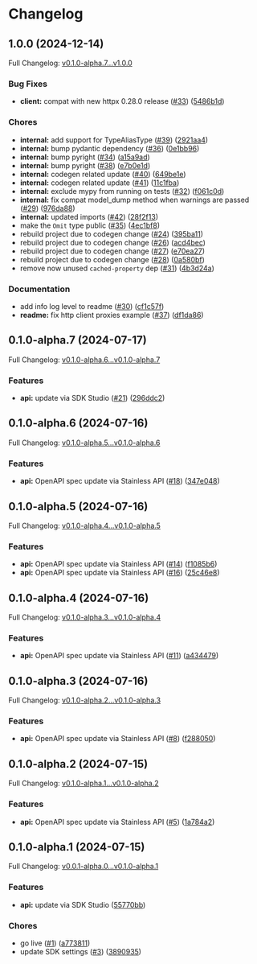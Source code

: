 # Changelog

## 1.0.0 (2024-12-14)

Full Changelog: [v0.1.0-alpha.7...v1.0.0](https://github.com/ImpromptAI/openplugin-python-sdk/compare/v0.1.0-alpha.7...v1.0.0)

### Bug Fixes

* **client:** compat with new httpx 0.28.0 release ([#33](https://github.com/ImpromptAI/openplugin-python-sdk/issues/33)) ([5486b1d](https://github.com/ImpromptAI/openplugin-python-sdk/commit/5486b1de9ab68e2fd64f25974de9830419423c03))


### Chores

* **internal:** add support for TypeAliasType ([#39](https://github.com/ImpromptAI/openplugin-python-sdk/issues/39)) ([2921aa4](https://github.com/ImpromptAI/openplugin-python-sdk/commit/2921aa4bc8e42bc312e522896269c8890765d4e6))
* **internal:** bump pydantic dependency ([#36](https://github.com/ImpromptAI/openplugin-python-sdk/issues/36)) ([0e1bb96](https://github.com/ImpromptAI/openplugin-python-sdk/commit/0e1bb968f4b5aae4706cdf03f5ea3b16f60132a9))
* **internal:** bump pyright ([#34](https://github.com/ImpromptAI/openplugin-python-sdk/issues/34)) ([a15a9ad](https://github.com/ImpromptAI/openplugin-python-sdk/commit/a15a9ad9254efe7f3df9cfbffce69f6c45955fd1))
* **internal:** bump pyright ([#38](https://github.com/ImpromptAI/openplugin-python-sdk/issues/38)) ([e7b0e1d](https://github.com/ImpromptAI/openplugin-python-sdk/commit/e7b0e1dd35627835797393bf26a9f5287f239690))
* **internal:** codegen related update ([#40](https://github.com/ImpromptAI/openplugin-python-sdk/issues/40)) ([649be1e](https://github.com/ImpromptAI/openplugin-python-sdk/commit/649be1ea7943b6721fb53b7786ac47a92bdaa9c8))
* **internal:** codegen related update ([#41](https://github.com/ImpromptAI/openplugin-python-sdk/issues/41)) ([11c1fba](https://github.com/ImpromptAI/openplugin-python-sdk/commit/11c1fbaeb01598d0edfb1e6b2d64633ff1268d42))
* **internal:** exclude mypy from running on tests ([#32](https://github.com/ImpromptAI/openplugin-python-sdk/issues/32)) ([f061c0d](https://github.com/ImpromptAI/openplugin-python-sdk/commit/f061c0db3e4a805c19b2fc656e676dae5f2fea23))
* **internal:** fix compat model_dump method when warnings are passed ([#29](https://github.com/ImpromptAI/openplugin-python-sdk/issues/29)) ([976da88](https://github.com/ImpromptAI/openplugin-python-sdk/commit/976da88ddf63acdbac8533a41282f01bb2fac227))
* **internal:** updated imports ([#42](https://github.com/ImpromptAI/openplugin-python-sdk/issues/42)) ([28f2f13](https://github.com/ImpromptAI/openplugin-python-sdk/commit/28f2f13eb83050788b40bf5b35a219ede35e7417))
* make the `Omit` type public ([#35](https://github.com/ImpromptAI/openplugin-python-sdk/issues/35)) ([4ec1bf8](https://github.com/ImpromptAI/openplugin-python-sdk/commit/4ec1bf8d74fea985b42df85313bf2ae20e66e8de))
* rebuild project due to codegen change ([#24](https://github.com/ImpromptAI/openplugin-python-sdk/issues/24)) ([395ba11](https://github.com/ImpromptAI/openplugin-python-sdk/commit/395ba110b5658ad95455f50c2644403d306b746d))
* rebuild project due to codegen change ([#26](https://github.com/ImpromptAI/openplugin-python-sdk/issues/26)) ([acd4bec](https://github.com/ImpromptAI/openplugin-python-sdk/commit/acd4bec618aa7270a8b25ae6c36a8050bfbe4893))
* rebuild project due to codegen change ([#27](https://github.com/ImpromptAI/openplugin-python-sdk/issues/27)) ([e70ea27](https://github.com/ImpromptAI/openplugin-python-sdk/commit/e70ea2743221e4be07603f25f4b642ef359fff13))
* rebuild project due to codegen change ([#28](https://github.com/ImpromptAI/openplugin-python-sdk/issues/28)) ([0a580bf](https://github.com/ImpromptAI/openplugin-python-sdk/commit/0a580bf4f1684a8e4c26e84671c6ff2ca0e2efde))
* remove now unused `cached-property` dep ([#31](https://github.com/ImpromptAI/openplugin-python-sdk/issues/31)) ([4b3d24a](https://github.com/ImpromptAI/openplugin-python-sdk/commit/4b3d24aa166f399ac04bf5b12c91abd4a712ff16))


### Documentation

* add info log level to readme ([#30](https://github.com/ImpromptAI/openplugin-python-sdk/issues/30)) ([cf1c57f](https://github.com/ImpromptAI/openplugin-python-sdk/commit/cf1c57f324e9c4ac1932122143d51650421f270a))
* **readme:** fix http client proxies example ([#37](https://github.com/ImpromptAI/openplugin-python-sdk/issues/37)) ([df1da86](https://github.com/ImpromptAI/openplugin-python-sdk/commit/df1da86af94a70088ebd1adfccb97e61b75a0beb))

## 0.1.0-alpha.7 (2024-07-17)

Full Changelog: [v0.1.0-alpha.6...v0.1.0-alpha.7](https://github.com/ImpromptAI/openplugin-python-sdk/compare/v0.1.0-alpha.6...v0.1.0-alpha.7)

### Features

* **api:** update via SDK Studio ([#21](https://github.com/ImpromptAI/openplugin-python-sdk/issues/21)) ([296ddc2](https://github.com/ImpromptAI/openplugin-python-sdk/commit/296ddc200a0e8f751ea1ed9a73226561bc011d16))

## 0.1.0-alpha.6 (2024-07-16)

Full Changelog: [v0.1.0-alpha.5...v0.1.0-alpha.6](https://github.com/ImpromptAI/openplugin-python-sdk/compare/v0.1.0-alpha.5...v0.1.0-alpha.6)

### Features

* **api:** OpenAPI spec update via Stainless API ([#18](https://github.com/ImpromptAI/openplugin-python-sdk/issues/18)) ([347e048](https://github.com/ImpromptAI/openplugin-python-sdk/commit/347e048e05b5a2be3ecebf395450a0bf2c08be15))

## 0.1.0-alpha.5 (2024-07-16)

Full Changelog: [v0.1.0-alpha.4...v0.1.0-alpha.5](https://github.com/ImpromptAI/openplugin-python-sdk/compare/v0.1.0-alpha.4...v0.1.0-alpha.5)

### Features

* **api:** OpenAPI spec update via Stainless API ([#14](https://github.com/ImpromptAI/openplugin-python-sdk/issues/14)) ([f1085b6](https://github.com/ImpromptAI/openplugin-python-sdk/commit/f1085b6db3a4cbd023a99c4904390d029fb75242))
* **api:** OpenAPI spec update via Stainless API ([#16](https://github.com/ImpromptAI/openplugin-python-sdk/issues/16)) ([25c46e8](https://github.com/ImpromptAI/openplugin-python-sdk/commit/25c46e8c76a4d0cf8a1dc791906f07f1a96720a2))

## 0.1.0-alpha.4 (2024-07-16)

Full Changelog: [v0.1.0-alpha.3...v0.1.0-alpha.4](https://github.com/ImpromptAI/openplugin-python-sdk/compare/v0.1.0-alpha.3...v0.1.0-alpha.4)

### Features

* **api:** OpenAPI spec update via Stainless API ([#11](https://github.com/ImpromptAI/openplugin-python-sdk/issues/11)) ([a434479](https://github.com/ImpromptAI/openplugin-python-sdk/commit/a434479eb12bb440244cef75b0c79cc302d163e8))

## 0.1.0-alpha.3 (2024-07-16)

Full Changelog: [v0.1.0-alpha.2...v0.1.0-alpha.3](https://github.com/ImpromptAI/openplugin-python-sdk/compare/v0.1.0-alpha.2...v0.1.0-alpha.3)

### Features

* **api:** OpenAPI spec update via Stainless API ([#8](https://github.com/ImpromptAI/openplugin-python-sdk/issues/8)) ([f288050](https://github.com/ImpromptAI/openplugin-python-sdk/commit/f288050868cda412e14eae7d58ad831a45e9f386))

## 0.1.0-alpha.2 (2024-07-15)

Full Changelog: [v0.1.0-alpha.1...v0.1.0-alpha.2](https://github.com/ImpromptAI/openplugin-python-sdk/compare/v0.1.0-alpha.1...v0.1.0-alpha.2)

### Features

* **api:** OpenAPI spec update via Stainless API ([#5](https://github.com/ImpromptAI/openplugin-python-sdk/issues/5)) ([1a784a2](https://github.com/ImpromptAI/openplugin-python-sdk/commit/1a784a237be183c0d4122dff1a0b975b275c2eb7))

## 0.1.0-alpha.1 (2024-07-15)

Full Changelog: [v0.0.1-alpha.0...v0.1.0-alpha.1](https://github.com/ImpromptAI/openplugin-python-sdk/compare/v0.0.1-alpha.0...v0.1.0-alpha.1)

### Features

* **api:** update via SDK Studio ([55770bb](https://github.com/ImpromptAI/openplugin-python-sdk/commit/55770bb007724e310de23bd96b24d4761f0f1583))


### Chores

* go live ([#1](https://github.com/ImpromptAI/openplugin-python-sdk/issues/1)) ([a773811](https://github.com/ImpromptAI/openplugin-python-sdk/commit/a7738118718f0b24edb4896e45d80437d9793d52))
* update SDK settings ([#3](https://github.com/ImpromptAI/openplugin-python-sdk/issues/3)) ([3890935](https://github.com/ImpromptAI/openplugin-python-sdk/commit/3890935e87c212ba4fe912499c28c95cb506486d))
